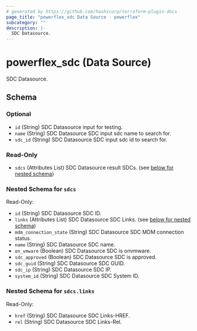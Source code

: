 ```yaml
---
# generated by https://github.com/hashicorp/terraform-plugin-docs
page_title: "powerflex_sdc Data Source - powerflex"
subcategory: ""
description: |-
  SDC Datasource.
---
```


# powerflex_sdc (Data Source)

SDC Datasource.



<!-- schema generated by tfplugindocs -->
## Schema

### Optional

- `id` (String) SDC Datasource input for testing.
- `name` (String) SDC Datasource SDC input sdc name to search for.
- `sdc_id` (String) SDC Datasource SDC input sdc id to search for.

### Read-Only

- `sdcs` (Attributes List) SDC Datasource result SDCs. (see [below for nested schema](#nestedatt--sdcs))

<a id="nestedatt--sdcs"></a>
### Nested Schema for `sdcs`

Read-Only:

- `id` (String) SDC Datasource SDC ID.
- `links` (Attributes List) SDC Datasource SDC Links. (see [below for nested schema](#nestedatt--sdcs--links))
- `mdm_connection_state` (String) SDC Datasource SDC MDM connection status.
- `name` (String) SDC Datasource SDC name.
- `on_vmware` (Boolean) SDC Datasource SDC is onvmware.
- `sdc_approved` (Boolean) SDC Datasource SDC is approved.
- `sdc_guid` (String) SDC Datasource SDC GUID.
- `sdc_ip` (String) SDC Datasource SDC IP.
- `system_id` (String) SDC Datasource SDC System ID.

<a id="nestedatt--sdcs--links"></a>
### Nested Schema for `sdcs.links`

Read-Only:

- `href` (String) SDC Datasource SDC Links-HREF.
- `rel` (String) SDC Datasource SDC Links-Rel.


